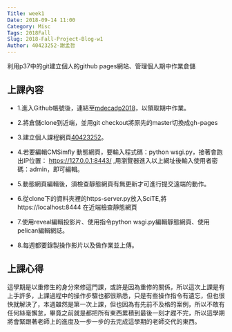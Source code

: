 ```yaml
---
Title: week1
Date: 2018-09-14 11:00
Category: Misc
Tags: 2018Fall
Slug: 2018-Fall-Project-Blog-w1
Author: 40423252-謝孟哲
---
```


利用p37中的git建立個人的github pages網站、管理個人期中作業倉儲

<!-- PELICAN_END_SUMMARY -->

上課內容
----

* 1.進入Github帳號後，連結至[mdecadp2018](https://classroom.github.com/a/fGqXU9kO )，以領取期中作業。

* 2.將倉儲clone到近端，並用git checkout將原先的master切換成gh-pages

* 3.建立個人課程網頁[40423252](https://github.com/mdecadp2018/site-40423252)。

* 4.若要編輯CMSimfly 動態網頁，要輸入程式碼：python wsgi.py，接著會跑出IP位置：  https://127.0.0.1:8443/ ,用瀏覽器進入以上網址後輸入使用者密碼：admin，即可編輯。 

* 5.動態網頁編輯後，須檢查靜態網頁有無更新才可進行提交遠端的動作。

* 6.從clone下的資料夾裡的https-server.py放入SciTE,將https://localhost:8444 在近端檢查靜態網頁

* 7.使用reveal編輯投影片、使用指令python wsgi.py編輯靜態網頁、使用pelican編輯網誌。

* 8.每週都要錄製操作影片以及做作業並上傳。

上課心得
----

這學期是以重修生的身分來修這門課，或許是因為重修的關係，所以這次上課是有上手許多，上課過程中的操作步驟也都很熟悉，只是有些操作指令有遺忘，但也很快就解決了，本週雖然是第一次上課，但也因為有先前不及格的案例，所以不敢有任何絲毫懈怠，畢竟之前就是都把所有東西累積到最後一刻才趕不完，所以這學期將會緊跟著老師上的進度及一步一步的去完成這學期的老師交代的東西。


